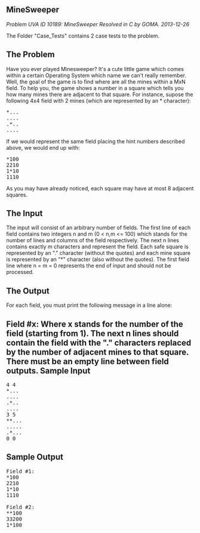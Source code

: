 MineSweeper
--------------

*Problem UVA ID 10189: MineSweeper*
*Resolved in C by GOMA.*
*2013-12-26*


The Folder "Case_Tests" contains 2 case tests to the problem.


The Problem
----------------------------------------------------------
Have you ever played Minesweeper? It's a cute little game which comes within a certain Operating System which name we can't really remember. Well, the goal of the game is to find where are all the mines within a MxN field. To help you, the game shows a number in a square which tells you how many mines there are adjacent to that square. For instance, supose the following 4x4 field with 2 mines (which are represented by an * character):

<pre>
*...
....
.*..
....
</pre>

If we would represent the same field placing the hint numbers described above, we would end up with:

<pre>
*100
2210
1*10
1110
</pre>

As you may have already noticed, each square may have at most 8 adjacent squares.

The Input
------------------
The input will consist of an arbitrary number of fields. The first line of each field contains two integers n and m (0 < n,m <= 100) which stands for the number of lines and columns of the field respectively. The next n lines contains exactly m characters and represent the field. Each safe square is represented by an "." character (without the quotes) and each mine square is represented by an "*" character (also without the quotes). The first field line where n = m = 0 represents the end of input and should not be processed.

The Output
---------------

For each field, you must print the following message in a line alone:

Field #x:
Where x stands for the number of the field (starting from 1). The next n lines should contain the field with the "." characters replaced by the number of adjacent mines to that square. There must be an empty line between field outputs.
Sample Input
---
<pre>
4 4
*...
....
.*..
....
3 5
**...
.....
.*...
0 0
</pre>
Sample Output
--
<pre>
Field #1:
*100
2210
1*10
1110

Field #2:
**100
33200
1*100
</pre>
